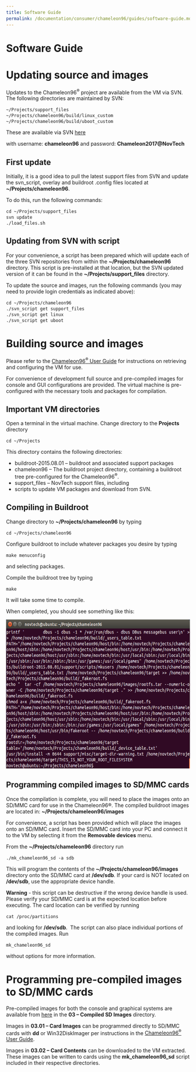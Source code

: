 ```yaml
---
title: Software Guide
permalink: /documentation/consumer/chameleon96/guides/software-guide.md.html
---
```

# Software Guide

# Updating source and images

Updates to the Chameleon96<sup>®</sup> project are available from the VM via SVN.
The following directories are maintained by SVN:
```
~/Projects/support_files
~/Projects/chameleon96/build/linux_custom
~/Projects/chameleon96/build/uboot_custom
```
These are available via SVN [here](http://novtech.ddns.net/svn/Customer/chameleon96)

with username: **chameleon96**
and password: **Chameleon2017@NovTech**

## First update

Initially, it is a good idea to pull the latest support files from SVN and update the svn_script, overlay and buildroot .config files located at **~/Projects/chameleon96**.

To do this, run the following commands:
```
cd ~/Projects/support_files
svn update
./load_files.sh
```
##	Updating from SVN with script

For your convenience, a script has been prepared which will update each of the three SVN repositories from within the **~/Projects/chameleon96** directory. This script is pre-installed at that location, but the SVN updated version of it can be found in the **~/Projects/support_files** directory.

To update the source and images, run the following commands (you may need to provide login credentials as indicated above):
```
cd ~/Projects/chameleon96
./svn_script get support_files
./svn_script get linux
./svn_script get uboot
```
#	Building source and images

Please refer to the [Chameleon96<sup>®</sup> User Guide](user-guide.md)  for instructions on retrieving and configuring the VM for use.

For convenience of development full source and pre-compiled images for console and GUI configurations are provided. The virtual machine is pre-configured with the necessary tools and packages for compilation.

##	Important VM directories

Open a terminal in the virtual machine.
Change directory to the **Projects** directory
```
cd ~/Projects
```

This directory contains the following directories:
-	buildroot-2015.08.01 – buildroot and associated support packages
-	chameleon96 – The buildroot project directory, containing a buildroot tree pre-configured for the Chameleon96<sup>®</sup>.
-	support_files – NovTech support files, including
   -	scripts to update VM packages and download from SVN.

##	Compiling in Buildroot

Change directory to **~/Projects/chameleon96** by typing
```
cd ~/Projects/chameleon96
```

Configure buildroot to include whatever packages you desire by typing
```
make menuconfig
```
and selecting packages.

Compile the buildroot tree by typing

```
make
```
It will take some time to compile.

When completed, you should see something like this:

<img src="../additional-docs/images/images-software/completed_compilation.png" data-canonical-src="../additional-docs/images/images-software/completed_compilation.png" width="636" height="407" />

##	Programming compiled images to SD/MMC cards

Once the compilation is complete, you will need to place the images onto an SD/MMC card for use in the Chameleon96®. The compiled buildroot images are located in: **~/Projects/chameleon96/images**

For convenience, a script has been provided which will place the images onto an SD/MMC card.
Insert the SD/MMC card into your PC and connect it to the VM by selecting it from the **Removable devices** menu.

From the **~/Projects/chameleon96** directory run
```
./mk_chameleon96_sd -a sdb
```
This will program the contents of the **~/Projects/chameleon96/images** directory onto the SD/MMC card at **/dev/sdb**. If your card is NOT located on **/dev/sdb**, use the appropriate device handle.

**Warning** - this script can be destructive if the wrong device handle is used. Please verify your SD/MMC card is at the expected location before executing. The card location can be verified by running
```
cat /proc/partitions
```
and looking for **/dev/sdb**.
 The script can also place individual portions of the compiled images. Run
```
mk_chameleon96_sd
```
without options for more information.

# Programming pre-compiled images to SD/MMC cards

Pre-compiled images for both the console and graphical systems are available from [here](https://novtech.sharefile.com) in the **03 – Compiled SD Images** directory.

Images in **03.01 – Card Images** can be programmed directly to SD/MMC cards with **dd** or Win32DiskImager per instructions in the [Chameleon96<sup>®</sup> User Guide](user-guide.md).

Images in **03.02 – Card Contents** can be downloaded to the VM extracted. These images can be written to cards using the **mk_chameleon96_sd** script included in their respective directories.
